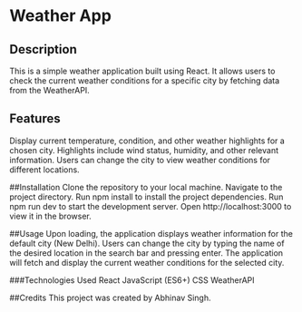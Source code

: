 # Weather App
## Description
This is a simple weather application built using React. It allows users to check the current weather conditions for a specific city by fetching data from the WeatherAPI.

## Features
Display current temperature, condition, and other weather highlights for a chosen city.
Highlights include wind status, humidity, and other relevant information.
Users can change the city to view weather conditions for different locations.

##Installation
Clone the repository to your local machine.
Navigate to the project directory.
Run npm install to install the project dependencies.
Run npm run dev to start the development server.
Open http://localhost:3000 to view it in the browser.

##Usage
Upon loading, the application displays weather information for the default city (New Delhi).
Users can change the city by typing the name of the desired location in the search bar and pressing enter.
The application will fetch and display the current weather conditions for the selected city.

###Technologies Used
React
JavaScript (ES6+)
CSS
WeatherAPI

##Credits
This project was created by Abhinav Singh.
